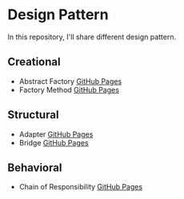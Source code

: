 # Design Pattern

In this repository, I'll share different design pattern.

## Creational
- Abstract Factory [GitHub Pages](https://github.com/FabioDeveloper92/DesignPattern/tree/main/AbstractFactory)
- Factory Method [GitHub Pages](https://github.com/FabioDeveloper92/DesignPattern/tree/main/FactoryMethod)


## Structural
- Adapter [GitHub Pages](https://github.com/FabioDeveloper92/DesignPattern/tree/main/AdapterPattern)
- Bridge [GitHub Pages](https://github.com/FabioDeveloper92/DesignPattern/tree/main/BridgePattern)

## Behavioral
- Chain of Responsibility [GitHub Pages](https://github.com/FabioDeveloper92/DesignPattern/tree/main/ChainOfResponsability)
